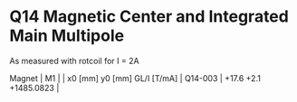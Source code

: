 Q14 Magnetic Center and Integrated Main Multipole
=================================================

As measured with rotcoil for I =   2A

Magnet  |             M1               |
        | x0 [mm]  y0 [mm] GL/I [T/mA] |
Q14-003 |   +17.6     +2.1 +1485.0823  |
